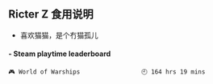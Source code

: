 ## Ricter Z 食用说明
- 喜欢猫猫，是个冇猫孤儿

<!-- steam-box start -->
#### - Steam playtime leaderboard
```text
🎮 World of Warships                 🕘 164 hrs 19 mins
```
<!-- Powered by https://github.com/YouEclipse/steam-box . -->
<!-- steam-box end -->
